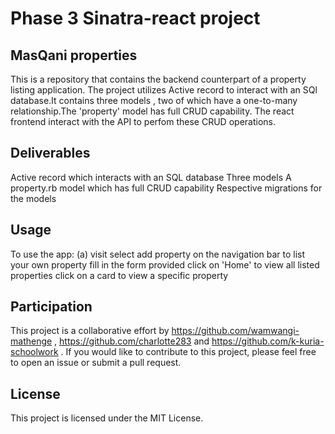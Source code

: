 # Phase 3 Sinatra-react project

## MasQani properties

 This is a repository that contains the backend counterpart of a property listing application.
 The project utilizes Active record to interact  with an SQl database.It contains three models , two of which have a one-to-many relationship.The 'property' model has full CRUD capability. The react frontend interact with the API to perfom these CRUD operations.

 ## Deliverables
 
  Active record which interacts with an SQL database
  Three models 
  A property.rb model which has full CRUD capability
  Respective migrations for the models

## Usage

To use the app:
 (a)
 visit
 select add property on the navigation bar to list your own property 
 fill in the form provided
 click on  'Home' to view all listed properties
 click on a card to view a specific property
 
## Participation

This project is a collaborative effort by https://github.com/wamwangi-mathenge , https://github.com/charlotte283 and https://github.com/k-kuria-schoolwork . If you would like to contribute to this project, please feel free to open an issue or submit a pull request.

## License

This project is licensed under the MIT License.